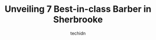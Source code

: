 ---
layout: ampstory
image: https://i0.wp.com/www.auto.or.id/wp-content/uploads/2023/06/salon-lens-barber-shop-0-sherbrooke-1686325722.jpeg?resize=640,853
author: techidn
featured: false
description: Sherbrooke, Quebec, Canada is a haven for Barber enthusiasts, boasting an impressive array of 7 top-notch establishments. Whether youre a seasoned connoisseur or simply curious to explore t
title: Unveiling 7 Best-in-class Barber in Sherbrooke
cover:
   title: Unveiling 7 Best-in-class Barber in Sherbrooke
   subtitle: AUTO.OR.ID
   background: https://www.auto.or.id/wp-content/uploads/2023/06/salon-lens-barber-shop-0-sherbrooke-1686325722.jpeg

pages: 
 - layout: thirds
   top: <h1>#1 Salon BarbArt</h1>
   bottom: "<p>Great place for a haircut. Crude but funny barbers. Excellent service.</p>"
   background: https://www.auto.or.id/wp-content/uploads/2023/06/salon-lens-barber-shop-1-sherbrooke-1686325724.jpeg
   backgroundblur: true
 - layout: thirds
   top: <h1>#2 Vintage Salon de Barbier</h1>
   bottom: "<p>23 Rue Léger, Sherbrooke, QC J1L 1X1, Canada</p>"
   background: https://www.auto.or.id/wp-content/uploads/2023/06/salon-lens-barber-shop-2-sherbrooke-1686325724.jpeg
   cta:
      link: https://www.auto.or.id/unveiling-7-best-in-class-barber-in-sherbrooke/
      text: Unveiling 7 Best-in-class Barber in Sherbrooke
 - layout: thirds
   top: <h1>#3 L2D</h1>
   bottom: "<p>1705 Rue King O, Sherbrooke, QC J1J 2C8, Canada</p>"
   background: https://images.unsplash.com/photo-1653047256226-ab0d16c758d5?ixlib=rb-4.0.3&ixid=MnwxMjA3fDB8MHxwaG90by1wYWdlfHx8fGVufDB8fHx8&auto=format&fit=crop&w=640&h=853&q=80
   cta:
      link: https://www.auto.or.id/unveiling-7-best-in-class-barber-in-sherbrooke/
      text: Unveiling 7 Best-in-class Barber in Sherbrooke
 - layout: thirds
   top: <h1>#4 L2D</h1>
   bottom: "<p>4368 Boul Bourque, Sherbrooke, QC J1N 1S3, Canada</p>"
   background: https://images.unsplash.com/photo-1508974576580-36a2f92ad3bc?ixlib=rb-4.0.3&ixid=MnwxMjA3fDB8MHxwaG90by1wYWdlfHx8fGVufDB8fHx8&auto=format&fit=crop&w=640&h=853&q=80
   cta:
      link: https://www.auto.or.id/unveiling-7-best-in-class-barber-in-sherbrooke/
      text: Unveiling 7 Best-in-class Barber in Sherbrooke
 - layout: thirds
   top: <h1>#5 Henley le barbier</h1>
   bottom: "<p>25 Rue Cate, Sherbrooke, QC J1J 2N9, Canada</p>"
   background: https://images.unsplash.com/photo-1626302592999-700a9a2383f3?ixlib=rb-4.0.3&ixid=MnwxMjA3fDB8MHxwaG90by1wYWdlfHx8fGVufDB8fHx8&auto=format&fit=crop&w=640&h=853&q=80
   cta:
      link: https://www.auto.or.id/unveiling-7-best-in-class-barber-in-sherbrooke/
      text: Unveiling 7 Best-in-class Barber in Sherbrooke
 - layout: thirds
   top: <h1>#6 Barbier Murray</h1>
   bottom: "<p>412 Rue King E, Sherbrooke, QC J1G 1B5, Canada</p>"
   background: https://images.unsplash.com/photo-1617498115469-2a7ee098a575?ixlib=rb-4.0.3&ixid=MnwxMjA3fDB8MHxwaG90by1wYWdlfHx8fGVufDB8fHx8&auto=format&fit=crop&w=640&h=853&q=80
   cta:
      link: https://www.auto.or.id/unveiling-7-best-in-class-barber-in-sherbrooke/
      text: Unveiling 7 Best-in-class Barber in Sherbrooke
 - layout: thirds
   top: <h1>#7 Barbier JH & JH</h1>
   bottom: "<p>642 Rue Galt O, Sherbrooke, QC J1H 1Y9, Canada</p>"
   background: https://images.unsplash.com/photo-1575052159402-d23d4fab400c?ixlib=rb-4.0.3&ixid=MnwxMjA3fDB8MHxwaG90by1wYWdlfHx8fGVufDB8fHx8&auto=format&fit=crop&w=640&h=853&q=80
   cta:
      link: https://www.auto.or.id/unveiling-7-best-in-class-barber-in-sherbrooke/
      text: Unveiling 7 Best-in-class Barber in Sherbrooke
 - layout: thirds
   middle: Continue reading...
   background: https://images.unsplash.com/photo-1626302592077-206bbcf450ae?ixlib=rb-4.0.3&ixid=MnwxMjA3fDB8MHxwaG90by1wYWdlfHx8fGVufDB8fHx8&auto=format&fit=crop&w=640&h=853&q=80
   cta:
      link: https://www.auto.or.id/unveiling-7-best-in-class-barber-in-sherbrooke/
      text: Unveiling 7 Best-in-class Barber in Sherbrooke

---